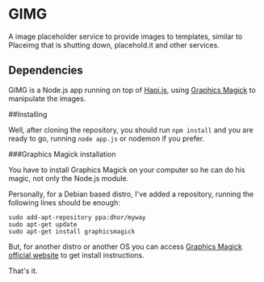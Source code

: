 # GIMG

A image placeholder service to provide images to templates, similar to Placeimg that is shutting down, placehold.it and other services. 

## Dependencies

GIMG is a Node.js app running on top of [Hapi.js](http://hapijs.com), using [Graphics Magick](http://aheckmann.github.io/gm/) to manipulate the images.

##Installing

Well, after cloning the repository, you should run `npm install` and you are ready to go, running `node app.js` or nodemon if you prefer.

###Graphics Magick installation

You have to install Graphics Magick on your computer so he can do his magic, not only the Node.js module. 

Personally, for a Debian based distro, I've added a repository, running the following lines should be enough:

    sudo add-apt-repository ppa:dhor/myway
    sudo apt-get update
    sudo apt-get install graphicsmagick
  
  
  
But, for another distro or another OS you can access [Graphics Magick official website](http://www.graphicsmagick.org/) to get install instructions.

That's it.
